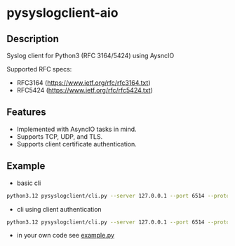 # pysyslogclient-aio

## Description
Syslog client for Python3 (RFC 3164/5424) using AysncIO


Supported RFC specs:
* RFC3164 (https://www.ietf.org/rfc/rfc3164.txt)
* RFC5424 (https://www.ietf.org/rfc/rfc5424.txt)


## Features
- Implemented with AsyncIO tasks in mind.
- Supports TCP, UDP, and TLS.
- Supports client certificate authentication.

## Example
- basic cli
```bash
python3.12 pysyslogclient/cli.py --server 127.0.0.1 --port 6514 --protocol tcp --message "test message"
```

- cli using client authentication
```bash
python3.12 pysyslogclient/cli.py --server 127.0.0.1 --port 6514 --protocol tls --cafile my_server_certificate.crt  --certfile my_client_cert.crt --keyfile my_private_key.key --message "test message over tls with client cert authentication"
```
- in your own code
	see [example.py](example.py)
